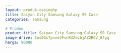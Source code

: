 ```yaml
---
layout: produk-casinghp
title: Saiyan City Samsung Galaxy S9 Case
categories: samsung

# Produk
product-title: Saiyan City Samsung Galaxy S9 Case
image-drive: 1os0Gs7pnveJFvnR32eLbjAZ2R6V_8fgq
harga: 90000
---
```

